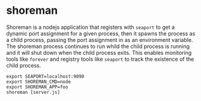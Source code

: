 # shoreman

Shoreman is a nodejs application that registers with `seaport` to get a dynamic port assignment for a given process, then it spawns the process as a child process, passing the port assignment in as an environment variable.  The shoreman process continues to run whild the child process is running and it will shut down when the child process exits.  This enables monitoring tools like `forever` and registry tools like `seaport` to track the existence of the child process.


```
export SEAPORT=localhost:9090
export SHOREMAN_CMD=node
export SHOREMAN_APP=foo
shoreman [server.js]
```

